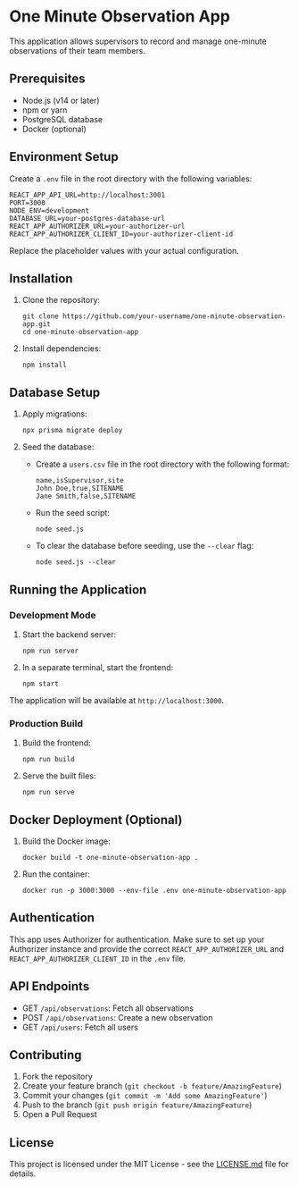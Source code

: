 # One Minute Observation App

This application allows supervisors to record and manage one-minute observations of their team members.

## Prerequisites

- Node.js (v14 or later)
- npm or yarn
- PostgreSQL database
- Docker (optional)

## Environment Setup

Create a `.env` file in the root directory with the following variables:

```
REACT_APP_API_URL=http://localhost:3001
PORT=3000
NODE_ENV=development
DATABASE_URL=your-postgres-database-url
REACT_APP_AUTHORIZER_URL=your-authorizer-url
REACT_APP_AUTHORIZER_CLIENT_ID=your-authorizer-client-id
```

Replace the placeholder values with your actual configuration.

## Installation

1. Clone the repository:

   ```
   git clone https://github.com/your-username/one-minute-observation-app.git
   cd one-minute-observation-app
   ```

2. Install dependencies:
   ```
   npm install
   ```

## Database Setup

1. Apply migrations:

   ```
   npx prisma migrate deploy
   ```

2. Seed the database:
   - Create a `users.csv` file in the root directory with the following format:
     ```
     name,isSupervisor,site
     John Doe,true,SITENAME
     Jane Smith,false,SITENAME
     ```
   - Run the seed script:
     ```
     node seed.js
     ```
   - To clear the database before seeding, use the `--clear` flag:
     ```
     node seed.js --clear
     ```

## Running the Application

### Development Mode

1. Start the backend server:

   ```
   npm run server
   ```

2. In a separate terminal, start the frontend:
   ```
   npm start
   ```

The application will be available at `http://localhost:3000`.

### Production Build

1. Build the frontend:

   ```
   npm run build
   ```

2. Serve the built files:
   ```
   npm run serve
   ```

## Docker Deployment (Optional)

1. Build the Docker image:

   ```
   docker build -t one-minute-observation-app .
   ```

2. Run the container:
   ```
   docker run -p 3000:3000 --env-file .env one-minute-observation-app
   ```

## Authentication

This app uses Authorizer for authentication. Make sure to set up your Authorizer instance and provide the correct `REACT_APP_AUTHORIZER_URL` and `REACT_APP_AUTHORIZER_CLIENT_ID` in the `.env` file.

## API Endpoints

- GET `/api/observations`: Fetch all observations
- POST `/api/observations`: Create a new observation
- GET `/api/users`: Fetch all users

## Contributing

1. Fork the repository
2. Create your feature branch (`git checkout -b feature/AmazingFeature`)
3. Commit your changes (`git commit -m 'Add some AmazingFeature'`)
4. Push to the branch (`git push origin feature/AmazingFeature`)
5. Open a Pull Request

## License

This project is licensed under the MIT License - see the [LICENSE.md](LICENSE.md) file for details.

